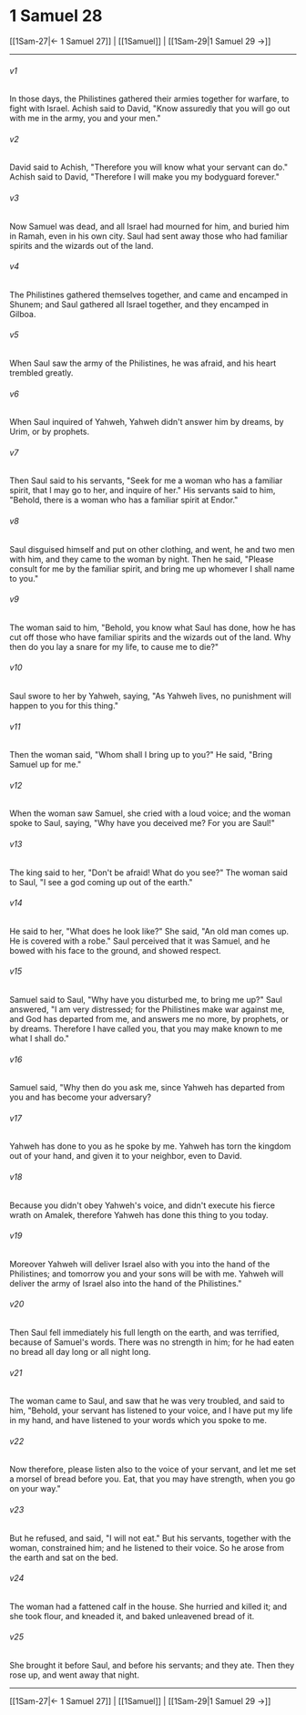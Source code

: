 # 1 Samuel 28

[[1Sam-27|← 1 Samuel 27]] | [[1Samuel]] | [[1Sam-29|1 Samuel 29 →]]
***



###### v1 
In those days, the Philistines gathered their armies together for warfare, to fight with Israel. Achish said to David, "Know assuredly that you will go out with me in the army, you and your men." 

###### v2 
David said to Achish, "Therefore you will know what your servant can do." Achish said to David, "Therefore I will make you my bodyguard forever." 

###### v3 
Now Samuel was dead, and all Israel had mourned for him, and buried him in Ramah, even in his own city. Saul had sent away those who had familiar spirits and the wizards out of the land. 

###### v4 
The Philistines gathered themselves together, and came and encamped in Shunem; and Saul gathered all Israel together, and they encamped in Gilboa. 

###### v5 
When Saul saw the army of the Philistines, he was afraid, and his heart trembled greatly. 

###### v6 
When Saul inquired of Yahweh, Yahweh didn't answer him by dreams, by Urim, or by prophets. 

###### v7 
Then Saul said to his servants, "Seek for me a woman who has a familiar spirit, that I may go to her, and inquire of her." His servants said to him, "Behold, there is a woman who has a familiar spirit at Endor." 

###### v8 
Saul disguised himself and put on other clothing, and went, he and two men with him, and they came to the woman by night. Then he said, "Please consult for me by the familiar spirit, and bring me up whomever I shall name to you." 

###### v9 
The woman said to him, "Behold, you know what Saul has done, how he has cut off those who have familiar spirits and the wizards out of the land. Why then do you lay a snare for my life, to cause me to die?" 

###### v10 
Saul swore to her by Yahweh, saying, "As Yahweh lives, no punishment will happen to you for this thing." 

###### v11 
Then the woman said, "Whom shall I bring up to you?" He said, "Bring Samuel up for me." 

###### v12 
When the woman saw Samuel, she cried with a loud voice; and the woman spoke to Saul, saying, "Why have you deceived me? For you are Saul!" 

###### v13 
The king said to her, "Don't be afraid! What do you see?" The woman said to Saul, "I see a god coming up out of the earth." 

###### v14 
He said to her, "What does he look like?" She said, "An old man comes up. He is covered with a robe." Saul perceived that it was Samuel, and he bowed with his face to the ground, and showed respect. 

###### v15 
Samuel said to Saul, "Why have you disturbed me, to bring me up?" Saul answered, "I am very distressed; for the Philistines make war against me, and God has departed from me, and answers me no more, by prophets, or by dreams. Therefore I have called you, that you may make known to me what I shall do." 

###### v16 
Samuel said, "Why then do you ask me, since Yahweh has departed from you and has become your adversary? 

###### v17 
Yahweh has done to you as he spoke by me. Yahweh has torn the kingdom out of your hand, and given it to your neighbor, even to David. 

###### v18 
Because you didn't obey Yahweh's voice, and didn't execute his fierce wrath on Amalek, therefore Yahweh has done this thing to you today. 

###### v19 
Moreover Yahweh will deliver Israel also with you into the hand of the Philistines; and tomorrow you and your sons will be with me. Yahweh will deliver the army of Israel also into the hand of the Philistines." 

###### v20 
Then Saul fell immediately his full length on the earth, and was terrified, because of Samuel's words. There was no strength in him; for he had eaten no bread all day long or all night long. 

###### v21 
The woman came to Saul, and saw that he was very troubled, and said to him, "Behold, your servant has listened to your voice, and I have put my life in my hand, and have listened to your words which you spoke to me. 

###### v22 
Now therefore, please listen also to the voice of your servant, and let me set a morsel of bread before you. Eat, that you may have strength, when you go on your way." 

###### v23 
But he refused, and said, "I will not eat." But his servants, together with the woman, constrained him; and he listened to their voice. So he arose from the earth and sat on the bed. 

###### v24 
The woman had a fattened calf in the house. She hurried and killed it; and she took flour, and kneaded it, and baked unleavened bread of it. 

###### v25 
She brought it before Saul, and before his servants; and they ate. Then they rose up, and went away that night.

***
[[1Sam-27|← 1 Samuel 27]] | [[1Samuel]] | [[1Sam-29|1 Samuel 29 →]]
